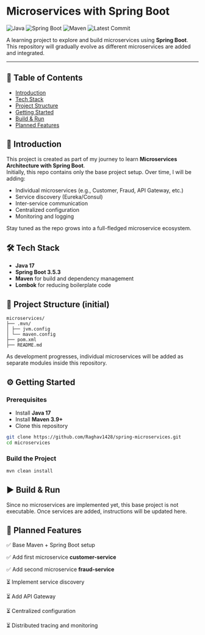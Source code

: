 # Microservices with Spring Boot

![Java](https://img.shields.io/badge/Java-17-blue.svg)  ![Spring Boot](https://img.shields.io/badge/Spring%20Boot-3.5.3-brightgreen.svg)  ![Maven](https://img.shields.io/badge/Maven-3.9.11-orange.svg) ![Latest Commit](https://img.shields.io/github/last-commit/Raghav1428/spring-microservices?logo=github)


A learning project to explore and build microservices using **Spring Boot**. This repository will gradually evolve as different microservices are added and integrated.

---

## 📑 Table of Contents
- [Introduction](#-introduction)
- [Tech Stack](#-tech-stack)
- [Project Structure](#-project-structure-initial)
- [Getting Started](#-getting-started)
- [Build & Run](#-build--run)
- [Planned Features](#-planned-features)

## 🚀 Introduction
This project is created as part of my journey to learn **Microservices Architecture with Spring Boot**.  
Initially, this repo contains only the base project setup. Over time, I will be adding:
- Individual microservices (e.g., Customer, Fraud, API Gateway, etc.)
- Service discovery (Eureka/Consul)
- Inter-service communication
- Centralized configuration
- Monitoring and logging

Stay tuned as the repo grows into a full-fledged microservice ecosystem.

## 🛠 Tech Stack
- **Java 17**
- **Spring Boot 3.5.3**
- **Maven** for build and dependency management
- **Lombok** for reducing boilerplate code

## 📂 Project Structure (initial)
```
microservices/
├── .mvn/
│ ├── jvm.config
│ └── maven.config
├── pom.xml
├── README.md
```

As development progresses, individual microservices will be added as separate modules inside this repository.

## ⚙️ Getting Started

### Prerequisites
- Install **Java 17**
- Install **Maven 3.9+**
- Clone this repository

```bash
git clone https://github.com/Raghav1428/spring-microservices.git
cd microservices
```

### Build the Project
```bash
mvn clean install
```


## ▶️ Build & Run

Since no microservices are implemented yet, this base project is not executable. Once services are added, instructions will be updated here.

## 📌 Planned Features

✅ Base Maven + Spring Boot setup

✅ Add first microservice **customer-service**

✅ Add second microservice **fraud-service**

⏳ Implement service discovery

⏳ Add API Gateway

⏳ Centralized configuration

⏳ Distributed tracing and monitoring

